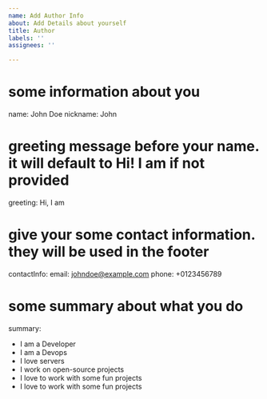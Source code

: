```yaml
---
name: Add Author Info
about: Add Details about yourself
title: Author
labels: ''
assignees: ''

---
```


# some information about you
name: John Doe
nickname: John
# greeting message before your name. it will default to Hi! I am if not provided
greeting: Hi, I am
# give your some contact information. they will be used in the footer
contactInfo:
  email: johndoe@example.com
  phone: +0123456789

# some summary about what you do
summary:
  - I am a Developer
  - I am a Devops
  - I love servers
  - I work on open-source projects
  - I love to work with some fun projects
  - I love to work with some fun projects
